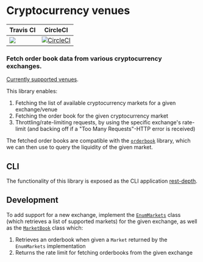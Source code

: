 # Cryptocurrency venues

| Travis CI      | CircleCI     |
| :------------- | :----------: |
|  [<img src="https://travis-ci.com/runeksvendsen/crypto-venues.svg?branch=master">](https://travis-ci.com/runeksvendsen/crypto-venues) | [![CircleCI](https://circleci.com/gh/runeksvendsen/crypto-venues.svg?style=svg)](https://circleci.com/gh/runeksvendsen/crypto-venues)   |

### Fetch order book data from various cryptocurrency exchanges.

[Currently supported venues](https://github.com/runeksvendsen/crypto-venues/tree/ebf1fcbcee80bf71721cd581c2751476dffbbc45/src/CryptoVenues/Venues.hs#L30-L34).

This library enables:

1. Fetching the list of available cryptocurrency markets for a given exchange/venue
2. Fetching the order book for the given cryptocurrency market
3. Throttling/rate-limiting requests, by using the specific exchange's rate-limit (and backing off if a "Too Many Requests"-HTTP error is received) 

The fetched order books are compatible with the [`orderbook`](https://github.com/runeksvendsen/orderbook) library, which we can then use to query the liquidity of the given market.

## CLI

The functionality of this library is exposed as the CLI application [rest-depth](https://github.com/runeksvendsen/rest-depth).

## Development

To add support for a new exchange, implement the [`EnumMarkets`](https://github.com/runeksvendsen/crypto-venues/blob/dc093651d15a19d6d8185454bcf08c1284ab8bfa/src/Fetch/EnumMarkets.hs#L16) class (which retrieves a list of supported markets) for the given exchange, as well as the [`MarketBook`](https://github.com/runeksvendsen/crypto-venues/blob/dc093651d15a19d6d8185454bcf08c1284ab8bfa/src/Fetch/MarketBook.hs#L29) class which:

1. Retrieves an orderbook when given a `Market` returned by the `EnumMarkets` implementation
2. Returns the rate limit for fetching orderbooks from the given exchange
